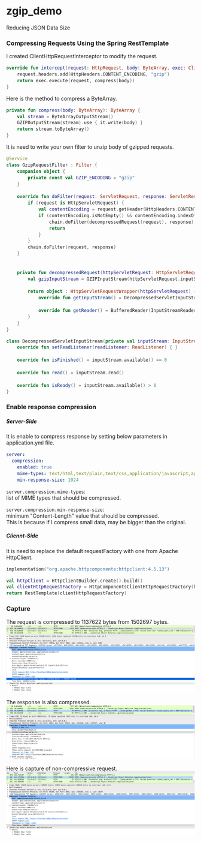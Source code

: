 # zgip_demo
Reducing JSON Data Size

### Compressing Requests Using the Spring RestTemplate
I created ClientHttpRequestInterceptor to modify the request.

```kotlin
override fun intercept(request: HttpRequest, body: ByteArray, exec: ClientHttpRequestExecution): ClientHttpResponse {
    request.headers.add(HttpHeaders.CONTENT_ENCODING, "gzip")
    return exec.execute(request, compress(body))
}
```
Here is the method to compress a ByteArray.
```kotlin
private fun compress(body: ByteArray): ByteArray {
    val stream = ByteArrayOutputStream()
    GZIPOutputStream(stream).use { it.write(body) }
    return stream.toByteArray()
}
```

It is need to write your own filter to unzip body of gzipped requests.
```kotlin
@Service
class GzipRequestFilter : Filter {
    companion object {
        private const val GZIP_ENCODING = "gzip"
    }

    override fun doFilter(request: ServletRequest, response: ServletResponse, chain: FilterChain) {
        if (request is HttpServletRequest) {
            val contentEncoding = request.getHeader(HttpHeaders.CONTENT_ENCODING)
            if (contentEncoding.isNotEmpty() && contentEncoding.indexOf(GZIP_ENCODING) >= 0) {
                chain.doFilter(decompressedRequest(request), response)
                return
            }
        }
        chain.doFilter(request, response)
    }


    private fun decompressedRequest(httpServletRequest: HttpServletRequest): HttpServletRequestWrapper {
        val gzipInputStream = GZIPInputStream(httpServletRequest.inputStream)

        return object : HttpServletRequestWrapper(httpServletRequest) {
            override fun getInputStream() = DecompressedServletInputStream(gzipInputStream)

            override fun getReader() = BufferedReader(InputStreamReader(gzipInputStream))
        }
    }    
}
```

```kotlin
class DecompressedServletInputStream(private val inputStream: InputStream) : ServletInputStream() {
    override fun setReadListener(readListener: ReadListener) { }

    override fun isFinished() = inputStream.available() == 0

    override fun read() = inputStream.read()

    override fun isReady() = inputStream.available() > 0
}
```

### Enable response compression

##### Server-Side
It is enable to compress response by setting below parameters in application.yml file.
```yaml
server:
  compression:
    enabled: true
    mime-types: text/html,text/plain,text/css,application/javascript,application/json
    min-response-size: 1024
```

`server.compression.mime-types`:<br>
list of MIME types that should be compressed.

`server.compression.min-response-size`:<br> 
minimum "Content-Length" value that should be compressed.<br>This is because if I compress small data, may be bigger than the original.

##### Cliennt-Side
It is need to replace the default requestFactory with one from Apache HttpClient.
```kotlin
implementation("org.apache.httpcomponents:httpclient:4.5.13")
```

```kotlin
val httpClient = HttpClientBuilder.create().build()
val clientHttpRequestFactory = HttpComponentsClientHttpRequestFactory(httpClient)
return RestTemplate(clientHttpRequestFactory)
```

### Capture
The request is compressed to 1137622 bytes from 1502697 bytes.
![image1](./capture/image1.png)

The response is also compressed.
![image2](./capture/image2.png)

Here is capture of non-compressive request.
![image3](./capture/image3.png)
